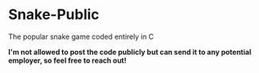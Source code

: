 # Snake-Public
The popular snake game coded entirely in C

**I'm not allowed to post the code publicly but can send it to any potential employer, so feel free to reach out!**
